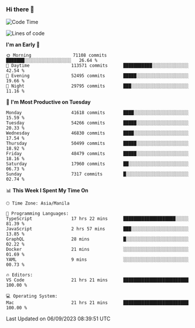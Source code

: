 ### Hi there 👋

<!--START_SECTION:waka-->
![Code Time](http://img.shields.io/badge/Code%20Time-4%2C301%20hrs%204%20mins-blue)

![Lines of code](https://img.shields.io/badge/From%20Hello%20World%20I%27ve%20Written-105.3%20million%20lines%20of%20code-blue)

**I'm an Early 🐤** 

```text
🌞 Morning                71108 commits       ███████░░░░░░░░░░░░░░░░░░   26.64 % 
🌆 Daytime                113571 commits      ███████████░░░░░░░░░░░░░░   42.54 % 
🌃 Evening                52495 commits       █████░░░░░░░░░░░░░░░░░░░░   19.66 % 
🌙 Night                  29795 commits       ███░░░░░░░░░░░░░░░░░░░░░░   11.16 % 
```
📅 **I'm Most Productive on Tuesday** 

```text
Monday                   41618 commits       ████░░░░░░░░░░░░░░░░░░░░░   15.59 % 
Tuesday                  54266 commits       █████░░░░░░░░░░░░░░░░░░░░   20.33 % 
Wednesday                46830 commits       ████░░░░░░░░░░░░░░░░░░░░░   17.54 % 
Thursday                 50499 commits       █████░░░░░░░░░░░░░░░░░░░░   18.92 % 
Friday                   48479 commits       █████░░░░░░░░░░░░░░░░░░░░   18.16 % 
Saturday                 17960 commits       ██░░░░░░░░░░░░░░░░░░░░░░░   06.73 % 
Sunday                   7317 commits        █░░░░░░░░░░░░░░░░░░░░░░░░   02.74 % 
```


📊 **This Week I Spent My Time On** 

```text
🕑︎ Time Zone: Asia/Manila

💬 Programming Languages: 
TypeScript               17 hrs 22 mins      ████████████████████░░░░░   81.39 % 
JavaScript               2 hrs 57 mins       ███░░░░░░░░░░░░░░░░░░░░░░   13.85 % 
GraphQL                  28 mins             █░░░░░░░░░░░░░░░░░░░░░░░░   02.22 % 
Docker                   21 mins             ░░░░░░░░░░░░░░░░░░░░░░░░░   01.69 % 
YAML                     9 mins              ░░░░░░░░░░░░░░░░░░░░░░░░░   00.73 % 

🔥 Editors: 
VS Code                  21 hrs 21 mins      █████████████████████████   100.00 % 

💻 Operating System: 
Mac                      21 hrs 21 mins      █████████████████████████   100.00 % 
```


 Last Updated on 06/09/2023 08:39:51 UTC
<!--END_SECTION:waka-->


<!--
**rad182/rad182** is a ✨ _special_ ✨ repository because its `README.md` (this file) appears on your GitHub profile.

Here are some ideas to get you started:

- 🔭 I’m currently working on ...
- 🌱 I’m currently learning ...
- 👯 I’m looking to collaborate on ...
- 🤔 I’m looking for help with ...
- 💬 Ask me about ...
- 📫 How to reach me: ...
- 😄 Pronouns: ...
- ⚡ Fun fact: ...
-->
